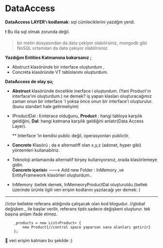 # DataAccess


**DataAccess LAYER'ı kodlamak**: sql cümleciklerini yazdğm yerdi.

  
:exclamation: Bu illa sql olmak zorunda değil. 

> bir metin dosyasından da data çekiyor olabilirsiniz, mongodb gibi
> NoSQL ortamdan da data çekiyor olabilirsiniz.

**Yazdığım Entities Katmanıına bakarsanız ;**

 - Abstruct klasöründe bir interface oluşturdum  ,
 - Concreta klasöründe VT tablolarımı oluşturdum.

**DataAccess de olay şu;** 

 - **Abstruct** klasöründe öncelikle inerface i oluşturdum. (Yani Product'ın interface'ini oluşturdum.) ne demek? iş yapan klasları
   oluşturacağımız zaman onun bir interface 'i yoksa önce onun bir
   interface'i oluşturulur.(bunu standart hale getirmeliyim)

 - IProductDal : **I**:interace olduğunu, **Product**  : hangi tabloya karşılık
   geldiğini, **Dal**: hangi katmana karşılık geldiğini anlatır(Data Access Layer).

	** Interface 'in kendisi public değil, operasyonları publictir.

 - **Concrete** Klasörü ; da e alternatiff olan x,y,z (adonet, hyper gibi) yöntemleri kullanabilriz.
 - Teknoloji anlamaında alternatif birşey kullanıyorsnız, orada klasörlemeye gidin.  
**Concrete içerisi**e ---> Add new Folder  :   InMemory  ,ve EntityFramework klasörleri oluşturdum..

 - InMemory :bellek demek, InMemeoryProductDal oluşturuldu.(bellek
   üzerinde ürünle ilgili veri erişim kodlarını yazılacağı yer demek: )

*********
 //ctor bellekte referans aldığında çalışacak olan kod blogudur. 
 //global değişken _ ile başlar verilir, referans tiptir.sadece değişkeni oluşturur. tek başına anlam ifade etmez.

        _products = new List<Product> {
            new Product{//control space yaparsan sana alanları getirir}
        };


  
:star2: veri erişim katmanı bu şekilde :)

